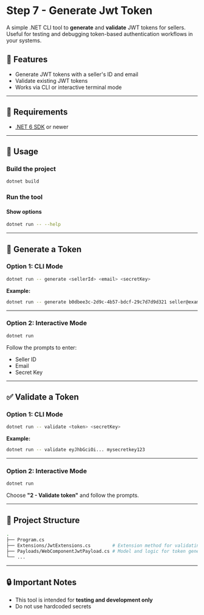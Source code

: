 # Step 7 - Generate Jwt Token

A simple .NET CLI tool to **generate** and **validate** JWT tokens for sellers.  
Useful for testing and debugging token-based authentication workflows in your systems.

## 🔧 Features

- Generate JWT tokens with a seller's ID and email
- Validate existing JWT tokens
- Works via CLI or interactive terminal mode

---

## 🧪 Requirements

- [.NET 6 SDK](https://dotnet.microsoft.com/download/dotnet/6.0) or newer

---

## 🚀 Usage

### Build the project

``` bash
dotnet build
```

### Run the tool

#### Show options

``` bash
dotnet run -- --help
```

---

## 🔐 Generate a Token

### Option 1: CLI Mode

``` bash
dotnet run -- generate <sellerId> <email> <secretKey>
```

**Example:**

``` bash
dotnet run -- generate b0dbee3c-2d9c-4b57-bdcf-29c7d7d9d321 seller@example.com mysecretkey123
```

---

### Option 2: Interactive Mode

``` bash
dotnet run
```

Follow the prompts to enter:

- Seller ID
- Email
- Secret Key

---

## ✅ Validate a Token

### Option 1: CLI Mode

```bash
dotnet run -- validate <token> <secretKey>
```

**Example:**

```bash
dotnet run -- validate eyJhbGciOi... mysecretkey123
```

---

### Option 2: Interactive Mode

``` bash
dotnet run
```

Choose **"2 - Validate token"** and follow the prompts.

---

## 📁 Project Structure

``` bash
.
├── Program.cs
├── Extensions/JwtExtensions.cs        # Extension method for validating JWT
├── Payloads/WebComponentJwtPayload.cs # Model and logic for token generation
└── ...
```

---

## 🔒 Important Notes

- This tool is intended for **testing and development only**
- Do not use hardcoded secrets
